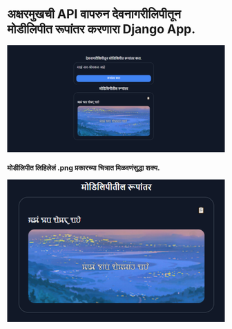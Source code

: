 # अक्षरमुखची API वापरुन देवनागरीलिपीतून मोडीलिपीत रूपांतर करणारा Django App. 

![alt text](ek.png)

### मोडीलिपीत लिहिलेलं .png प्रकारच्या चित्रात मिळवणंसुद्धा शक्य. 

![alt text](don.png)

